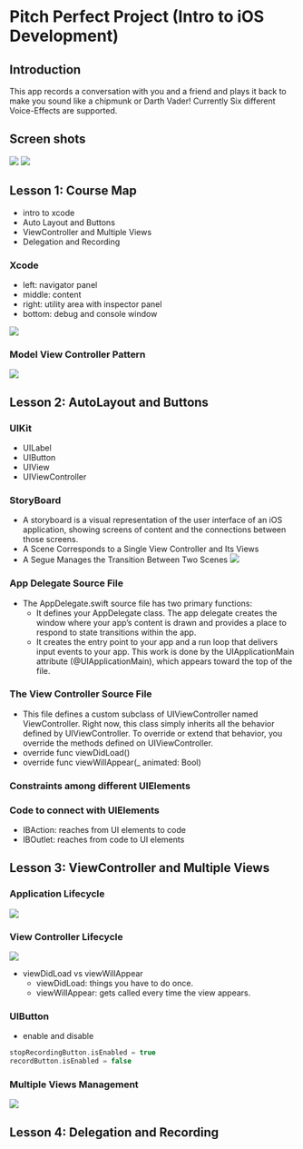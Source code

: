 # Pitch Perfect Project (Intro to iOS Development)

## Introduction
This app records a conversation with you and a friend and plays it back to make you sound like a chipmunk or Darth Vader! Currently Six different Voice-Effects are supported.

## Screen shots
![](https://raw.githubusercontent.com/floydchenchen/pictures/master/Screen%20Shot%202018-03-29%20at%202.57.47%20AM.png)
![](https://raw.githubusercontent.com/floydchenchen/pictures/master/Screen%20Shot%202018-03-29%20at%203.00.01%20AM.png)



## Lesson 1: Course Map
* intro to xcode
* Auto Layout and Buttons
* ViewController and Multiple Views
* Delegation and Recording

### Xcode
* left: navigator panel
* middle: content
* right: utility area with inspector panel
* bottom: debug and console window

![](https://developer.apple.com/library/content/referencelibrary/GettingStarted/DevelopiOSAppsSwift/Art/BBUI_workspacewindow_callouts_2x.png)

### Model View Controller Pattern
![](https://koenig-media.raywenderlich.com/uploads/2016/06/MVC-feature-250x250.png)

## Lesson 2: AutoLayout and Buttons
### UIKit
* UILabel
* UIButton
* UIView
* UIViewController

### StoryBoard
* A storyboard is a visual representation of the user interface of an iOS application, showing screens of content and the connections between those screens.
* A Scene Corresponds to a Single View Controller and Its Views
* A Segue Manages the Transition Between Two Scenes
![](https://developer.apple.com/library/content/documentation/General/Conceptual/Devpedia-CocoaApp/Art/storyboard.jpg)

### App Delegate Source File
* The AppDelegate.swift source file has two primary functions:
    * It defines your AppDelegate class. The app delegate creates the window where your app’s content is drawn and provides a place to respond to state transitions within the app.
    * It creates the entry point to your app and a run loop that delivers input events to your app. This work is done by the UIApplicationMain attribute (@UIApplicationMain), which appears toward the top of the file.


### The View Controller Source File
* This file defines a custom subclass of UIViewController named ViewController. Right now, this class simply inherits all the behavior defined by UIViewController. To override or extend that behavior, you override the methods defined on UIViewController.
* override func viewDidLoad()
* override func viewWillAppear(_ animated: Bool)

### Constraints among different UIElements 

### Code to connect with UIElements
* IBAction: reaches from UI elements to code
* IBOutlet: reaches from code to UI elements

## Lesson 3: ViewController and Multiple Views
### Application Lifecycle
![](https://raw.githubusercontent.com/floydchenchen/pictures/master/Screen%20Shot%202018-03-29%20at%202.36.03%20AM.png)

### View Controller Lifecycle
![](https://raw.githubusercontent.com/floydchenchen/pictures/master/Screen%20Shot%202018-03-29%20at%202.39.05%20AM.png)

* viewDidLoad vs viewWillAppear
    * viewDidLoad: things you have to do once.
    * viewWillAppear: gets called every time the view appears. 


### UIButton
* enable and disable

```swift
stopRecordingButton.isEnabled = true
recordButton.isEnabled = false
```

### Multiple Views Management
![](https://raw.githubusercontent.com/floydchenchen/pictures/master/Screen%20Shot%202018-03-29%20at%202.44.40%20AM.png)

## Lesson 4: Delegation and Recording


